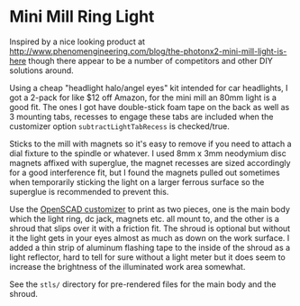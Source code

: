 # Mini Mill Ring Light

Inspired by a nice looking product at
http://www.phenomengineering.com/blog/the-photonx2-mini-mill-light-is-here though there appear to be
a number of competitors and other DIY solutions around.

Using a cheap "headlight halo/angel eyes" kit intended for car headlights, I got a 2-pack for like
$12 off Amazon, for the mini mill an 80mm light is a good fit. The ones I got have double-stick foam
tape on the back as well as 3 mounting tabs, recesses to engage these tabs are included when the
customizer option `subtractLightTabRecess` is checked/true.

Sticks to the mill with magnets so it's easy to remove if you need to attach a dial fixture to the
spindle or whatever. I used 8mm x 3mm neodymium disc magnets affixed with superglue, the magnet
recesses are sized accordingly for a good interference fit, but I found the magnets pulled out
sometimes when temporarily sticking the light on a larger ferrous surface so the superglue is
recommended to prevent this.

Use the [OpenSCAD customizer](https://en.wikibooks.org/wiki/OpenSCAD_User_Manual/Customizer) to
print as two pieces, one is the main body which the light ring, dc jack, magnets etc. all mount to,
and the other is a shroud that slips over it with a friction fit. The shroud is optional but without
it the light gets in your eyes almost as much as down on the work surface. I added a thin strip of
aluminum flashing tape to the inside of the shroud as a light reflector, hard to tell for sure
without a light meter but it does seem to increase the brightness of the illuminated work area
somewhat.

See the `stls/` directory for pre-rendered files for the main body and the shroud.
